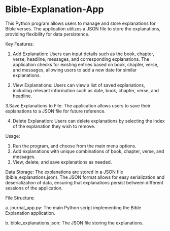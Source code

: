 # Bible-Explanation-App
This Python program allows users to manage and store explanations for Bible verses. The application utilizes a JSON file to store the explanations, providing flexibility for data persistence.

Key Features:

1. Add Explanation: Users can input details such as the book, chapter, verse, headline, messages, and corresponding explanations. The application checks for existing entries based on book, chapter, verse, and messages, allowing users to add a new date for similar explanations.

2. View Explanations: Users can view a list of saved explanations, including relevant information such as date, book, chapter, verse, and headline.

  3.Save Explanations to File: The application allows users to save their explanations to a JSON file for future reference.

4. Delete Explanation: Users can delete explanations by selecting the index of the explanation they wish to remove.

Usage:
1. Run the program, and choose from the main menu options.
2. Add explanations with unique combinations of book, chapter, verse, and messages.
3. View, delete, and save explanations as needed.

Data Storage:
The explanations are stored in a JSON file (bible_explanations.json). The JSON format allows for easy serialization and deserialization of data, ensuring that explanations persist between different sessions of the application.

File Structure:

a. journal_app.py: The main Python script implementing the Bible Explanation application.

b. bible_explanations.json: The JSON file storing the explanations.
